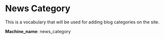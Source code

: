 # News Category
This is a vocabulary that will be used for adding blog categories on the site. 

**Machine_name**: news_category
